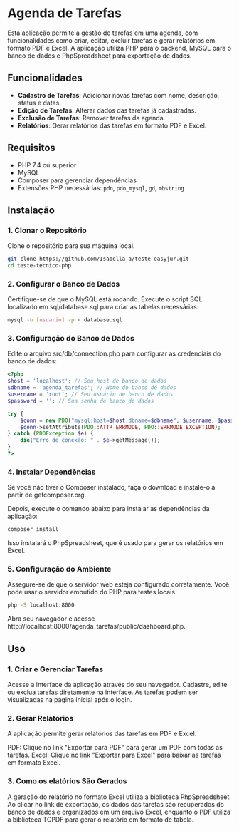 # Agenda de Tarefas

Esta aplicação permite a gestão de tarefas em uma agenda, com funcionalidades como criar, editar, excluir tarefas e gerar relatórios em formato PDF e Excel. A aplicação utiliza PHP para o backend, MySQL para o banco de dados e PhpSpreadsheet para exportação de dados.

## Funcionalidades

- **Cadastro de Tarefas**: Adicionar novas tarefas com nome, descrição, status e datas.
- **Edição de Tarefas**: Alterar dados das tarefas já cadastradas.
- **Exclusão de Tarefas**: Remover tarefas da agenda.
- **Relatórios**: Gerar relatórios das tarefas em formato PDF e Excel.
  
## Requisitos

- PHP 7.4 ou superior
- MySQL
- Composer para gerenciar dependências
- Extensões PHP necessárias: `pdo`, `pdo_mysql`, `gd`, `mbstring`

## Instalação

### 1. Clonar o Repositório

Clone o repositório para sua máquina local.

```bash
git clone https://github.com/Isabella-a/teste-easyjur.git
cd teste-tecnico-php
```

### 2. Configurar o Banco de Dados
Certifique-se de que o MySQL está rodando.
Execute o script SQL localizado em sql/database.sql para criar as tabelas necessárias:
```bash
mysql -u [usuario] -p < database.sql
```

### 3. Configuração do Banco de Dados
Edite o arquivo src/db/connection.php para configurar as credenciais do banco de dados:

```php
<?php
$host = 'localhost'; // Seu host de banco de dados
$dbname = 'agenda_tarefas'; // Nome do banco de dados
$username = 'root'; // Seu usuário de banco de dados
$password = ''; // Sua senha de banco de dados

try {
    $conn = new PDO("mysql:host=$host;dbname=$dbname", $username, $password);
    $conn->setAttribute(PDO::ATTR_ERRMODE, PDO::ERRMODE_EXCEPTION);
} catch (PDOException $e) {
    die("Erro de conexão: " . $e->getMessage());
}
?>
```

### 4. Instalar Dependências
Se você não tiver o Composer instalado, faça o download e instale-o a partir de getcomposer.org.

Depois, execute o comando abaixo para instalar as dependências da aplicação:

```bash
composer install
```
Isso instalará o PhpSpreadsheet, que é usado para gerar os relatórios em Excel.

### 5. Configuração do Ambiente
Assegure-se de que o servidor web esteja configurado corretamente. Você pode usar o servidor embutido do PHP para testes locais.
```bash
php -S localhost:8000
```
Abra seu navegador e acesse http://localhost:8000/agenda_tarefas/public/dashboard.php.

## Uso
### 1. Criar e Gerenciar Tarefas

Acesse a interface da aplicação através do seu navegador.
Cadastre, edite ou exclua tarefas diretamente na interface.
As tarefas podem ser visualizadas na página inicial após o login.

### 2. Gerar Relatórios

A aplicação permite gerar relatórios das tarefas em PDF e Excel.

PDF: Clique no link "Exportar para PDF" para gerar um PDF com todas as tarefas.
Excel: Clique no link "Exportar para Excel" para baixar as tarefas em formato Excel.

### 3. Como os elatórios São Gerados

A geração do relatório no formato Excel utiliza a biblioteca PhpSpreadsheet. Ao clicar no link de exportação, os dados das tarefas são recuperados do banco de dados e organizados em um arquivo Excel, enquanto o PDF utiliza a biblioteca TCPDF para gerar o relatório em formato de tabela.

